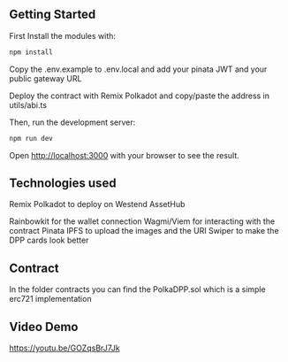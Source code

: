 ## Getting Started

First Install the modules with:

```bash
npm install
```

Copy the .env.example to .env.local and add your pinata JWT and your public gateway URL

Deploy the contract with Remix Polkadot and copy/paste the address in utils/abi.ts

Then, run the development server:

```bash
npm run dev
```

Open [http://localhost:3000](http://localhost:3000) with your browser to see the result.

## Technologies used
Remix Polkadot to deploy on Westend AssetHub

Rainbowkit for the wallet connection
Wagmi/Viem for interacting with the contract
Pinata IPFS to upload the images and the URI
Swiper to make the DPP cards look better

## Contract
In the folder contracts you can find the PolkaDPP.sol which is a simple erc721 implementation


## Video Demo
https://youtu.be/GOZqsBrJ7Jk

